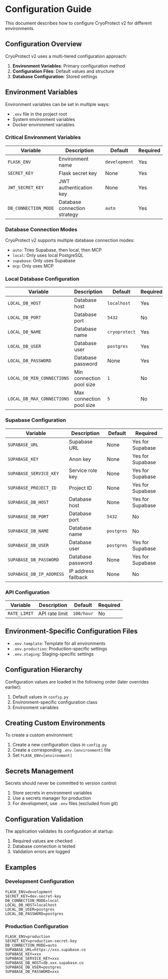 # Configuration Guide

This document describes how to configure CryoProtect v2 for different environments.

## Configuration Overview

CryoProtect v2 uses a multi-tiered configuration approach:

1. **Environment Variables**: Primary configuration method
2. **Configuration Files**: Default values and structure
3. **Database Configuration**: Stored settings

## Environment Variables

Environment variables can be set in multiple ways:
- `.env` file in the project root
- System environment variables
- Docker environment variables

### Critical Environment Variables

| Variable | Description | Default | Required |
|----------|-------------|---------|----------|
| `FLASK_ENV` | Environment name | `development` | Yes |
| `SECRET_KEY` | Flask secret key | None | Yes |
| `JWT_SECRET_KEY` | JWT authentication key | None | Yes |
| `DB_CONNECTION_MODE` | Database connection strategy | `auto` | Yes |

### Database Connection Modes

CryoProtect v2 supports multiple database connection modes:

- `auto`: Tries Supabase, then local, then MCP
- `local`: Only uses local PostgreSQL
- `supabase`: Only uses Supabase
- `mcp`: Only uses MCP

### Local Database Configuration

| Variable | Description | Default | Required |
|----------|-------------|---------|----------|
| `LOCAL_DB_HOST` | Database host | `localhost` | Yes |
| `LOCAL_DB_PORT` | Database port | `5432` | No |
| `LOCAL_DB_NAME` | Database name | `cryoprotect` | Yes |
| `LOCAL_DB_USER` | Database user | `postgres` | Yes |
| `LOCAL_DB_PASSWORD` | Database password | None | Yes |
| `LOCAL_DB_MIN_CONNECTIONS` | Min connection pool size | `1` | No |
| `LOCAL_DB_MAX_CONNECTIONS` | Max connection pool size | `5` | No |

### Supabase Configuration

| Variable | Description | Default | Required |
|----------|-------------|---------|----------|
| `SUPABASE_URL` | Supabase URL | None | Yes for Supabase |
| `SUPABASE_KEY` | Anon key | None | Yes for Supabase |
| `SUPABASE_SERVICE_KEY` | Service role key | None | Yes for Supabase |
| `SUPABASE_PROJECT_ID` | Project ID | None | Yes for Supabase |
| `SUPABASE_DB_HOST` | Database host | None | Yes for Supabase |
| `SUPABASE_DB_PORT` | Database port | `5432` | No |
| `SUPABASE_DB_NAME` | Database name | `postgres` | No |
| `SUPABASE_DB_USER` | Database user | `postgres` | Yes for Supabase |
| `SUPABASE_DB_PASSWORD` | Database password | None | Yes for Supabase |
| `SUPABASE_DB_IP_ADDRESS` | IP address fallback | None | No |

### API Configuration

| Variable | Description | Default | Required |
|----------|-------------|---------|----------|
| `RATE_LIMIT` | API rate limit | `100/hour` | No |

## Environment-Specific Configuration Files

- `.env.template`: Template for all environments
- `.env.production`: Production-specific settings
- `.env.staging`: Staging-specific settings

## Configuration Hierarchy

Configuration values are loaded in the following order (later overrides earlier):

1. Default values in `config.py`
2. Environment-specific configuration class
3. Environment variables

## Creating Custom Environments

To create a custom environment:

1. Create a new configuration class in `config.py`
2. Create a corresponding `.env.[environment]` file
3. Set `FLASK_ENV=[environment]`

## Secrets Management

Secrets should never be committed to version control:

1. Store secrets in environment variables
2. Use a secrets manager for production
3. For development, use `.env` files (excluded from git)

## Configuration Validation

The application validates its configuration at startup:

1. Required values are checked
2. Database connection is tested
3. Validation errors are logged

## Examples

### Development Configuration

```env
FLASK_ENV=development
SECRET_KEY=dev-secret-key
DB_CONNECTION_MODE=local
LOCAL_DB_HOST=localhost
LOCAL_DB_USER=postgres
LOCAL_DB_PASSWORD=postgres
```

### Production Configuration

```env
FLASK_ENV=production
SECRET_KEY=production-secret-key
DB_CONNECTION_MODE=auto
SUPABASE_URL=https://xxx.supabase.co
SUPABASE_KEY=xxx
SUPABASE_SERVICE_KEY=xxx
SUPABASE_DB_HOST=db.xxx.supabase.co
SUPABASE_DB_USER=postgres
SUPABASE_DB_PASSWORD=xxx